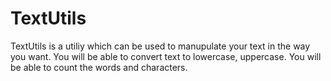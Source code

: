 # TextUtils
TextUtils is a utiliy which can be used to manupulate your text in the way you want. You will be able to convert text to lowercase, uppercase. You will be able to count the words and characters.
